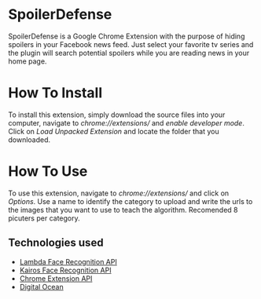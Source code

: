# SpoilerDefense

SpoilerDefense is a Google Chrome Extension with the purpose of hiding spoilers in your Facebook news feed. Just select your favorite tv series and the plugin will search potential spoilers while you are reading news in your home page.

# How To Install

To install this extension, simply download the source files into your computer, navigate to *chrome://extensions/* and *enable developer mode*. Click on *Load Unpacked Extension* and locate the folder that you downloaded. 

# How To Use


To use this extension, navigate to *chrome://extensions/* and click on *Options*. Use a name to identify the category to upload and write the urls to the images that you want to use to teach the algorithm. Recomended 8 picuters per category. 








## Technologies used
* [Lambda Face Recognition API](https://lambdal.com/face-recognition-api)
* [Kairos Face Recognition API](https://www.kairos.com/face-recognition-api)
* [Chrome Extension API](https://developer.chrome.com/extensions/api_index)
* [Digital Ocean ](https://www.digitalocean.com/)
